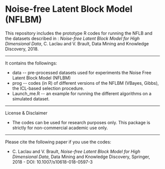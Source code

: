 # Noise-free Latent Block Model (NFLBM)

This repository includes the prototype R codes for running the NFLB  and the datasets described in : 
*Noise-free Latent Block Model for High Dimensional Data*, C. Laclau and V. Brault, Data Mining and Knowledge Discovery, 2018.

---------------------------------------------------------------------------------------------------
It contains the followings: 
- data --  pre-processed datasets used for experiments the  Noise Free Latent Block Model (NFLBM)
- prog --  codes (in R) of different versions of the NFLBM (VBayes, Gibbs), the ICL-based selection procedure.  
- Launch_me.R -- an example for running the different algorithms on a simulated dataset. 

---------------------------------------------------------------------------------------------------
License & Disclaimer 
- The codes can be used for research purposes only. This package is strictly for non-commercial academic use only.

---------------------------------------------------------------------------------------------------
Please cite the following paper if you use the codes:
- C. Laclau and V. Brault, *Noise-free Latent Block Model for High Dimensional Data*, Data Mining and Knowledge Discovery, Springer, 2018 - DOI: 10.1007/s10618-018-0597-3

